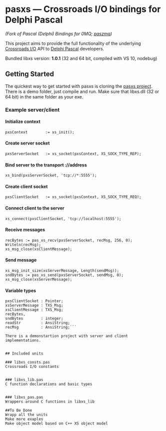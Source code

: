 # pasxs &mdash; Crossroads I/O bindings for Delphi Pascal
*(Fork of Pascal (Delphi) Bindings for 0MQ; [paszmq](https://github.com/colinj/paszmq))*

This project aims to provide the full functionality of the underlying [Crossroads I/O](http://www.crossroads.io/) API to [Delphi Pascal](http://www.embarcadero.com/products/delphi) developers.

Bundled libxs version: **1.0.1** (32 and 64 bit, compiled with VS 10, nodebug)

## Getting Started

The quickest way to get started with pasxs is cloning the [pasxs project](https://github.com/mihaelamj/pasxs). There is a demo folder, just compile and run. Make sure that libxs.dll (32 or 64 bit) in the same folder as your exe.

### Example server/client

#### Initialize context
```pxsContext        := xs_init();```
#### Create server socket
```pxsServerSocket   := xs_socket(pxsContext, XS_SOCK_TYPE_REP);```
#### Bind server to the transport ://address
```xs_bind(pxsServerSocket, 'tcp://*:5555');```


#### Create client socket
```pxsClientSocket   := xs_socket(pxsContext, XS_SOCK_TYPE_REQ);```
#### Connect client to the server
```xs_connect(pxsClientSocket, 'tcp://localhost:5555');```
#### Receive messages
```xs_msg_init(xsClientMessage);
recBytes := pas_xs_recv(pxsServerSocket, recMsg, 256, 0);
Writeln(recMsg);
xs_msg_close(xsClientMessage);
```
#### Send message
```sendMsg := 'Message to send';
xs_msg_init_size(xsServerMessage, Length(sendMsg));
sndBytes := pas_xs_send(pxsServerSocket, sendMsg, 0);
xs_msg_close(xsServerMessage);
```
#### Variable types
```pxsContext      : Pointer;
pxsClientSocket : Pointer;
xsServerMessage : TXS_Msg;
xsClientMessage : TXS_Msg;
recBytes,
sndBytes        : integer;
readStr         : AnsiString;
recMsg          : AnsiString;```

There is a demonstartion project with server and client implementations.


## Included units

### libxs_consts.pas
Crossroads I/O constants 


### libxs_lib.pas
C function declarations and basic types 


### libxs_pas.pas
Wrappers around C functions in libxs_lib

##To Be Done
Wrapp all the units
Make more exaples
Make object model based on C++ XS object model

